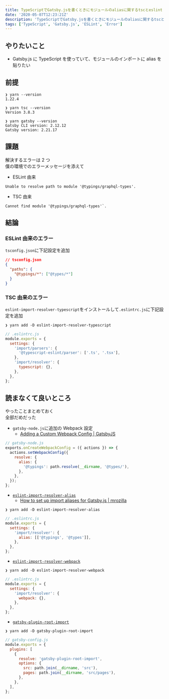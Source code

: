 ```yaml
---
title: TypeScriptでGatsby.jsを書くときにモジュールのaliasに関するtscとeslint ts/importのエラーを解決する方法
date: '2020-05-07T12:23:21Z'
description: 'TypeScriptでGatsby.jsを書くときにモジュールのaliasに関するtscと@typescript-eslint/importのエラーを解決する方法'
tags: ['TypeScript', 'Gatsby.js', 'ESLint', 'Error']
---
```


## やりたいこと

- Gatsby.js に TypeScript を使っていて、モジュールのインポートに alias を貼りたい

## 前提

```shell
❯ yarn --version
1.22.4

❯ yarn tsc --version
Version 3.8.3

❯ yarn gatsby --version
Gatsby CLI version: 2.12.12
Gatsby version: 2.21.17
```

## 課題

解決するエラーは 2 つ  
僕の環境でのエラーメッセージを添えて

- ESLint 由来

```text
Unable to resolve path to module '@typings/graphql-types'.
```

- TSC 由来

```text
Cannot find module '@typings/graphql-types'`.
```

## 結論

### ESLint 由来のエラー

`tsconfig.json`に下記設定を追加

```json
// tsconfig.json
{
  "paths": {
    "@typings/*": ["@types/*"]
  }
}
```

### TSC 由来のエラー

`eslint-import-resolver-typescript`をインストールして`.eslintrc.js`に下記設定を追加

```shell
❯ yarn add -D eslint-import-resolver-typescript
```

```js
// .eslintrc.js
module.exports = {
  settings: {
    'import/parsers': {
      '@typescript-eslint/parser': ['.ts', '.tsx'],
    },
    'import/resolver': {
      typescript: {},
    },
  },
};
```

## 読まなくて良いところ

やったことまとめておく  
全部だめだった

- `gatsby-node.js`に追加の Webpack 設定
  - [Adding a Custom Webpack Config | GatsbyJS](https://www.gatsbyjs.org/docs/add-custom-webpack-config/)

```js
// gatsby-node.js
exports.onCreateWebpackConfig = ({ actions }) => {
  actions.setWebpackConfig({
    resolve: {
      alias: {
        '@typings': path.resolve(__dirname, '@types/'),
      },
    },
  });
};
```

- [`eslint-import-resolver-alias`](https://github.com/johvin/eslint-import-resolver-alias)
  - [How to set up import aliases for Gatsby.js | mrozilla](https://www.mrozilla.cz/blog/gatsby-eslint-vscode-import-alias/)

```shell
❯ yarn add -D eslint-import-resolver-alias
```

```js
// .eslintrc.js
module.exports = {
  settings: {
    'import/resolver': {
      alias: [['@typings', '@types']],
    },
  },
};
```

- [`eslint-import-resolver-webpack`](https://github.com/benmosher/eslint-plugin-import/tree/master/resolvers/webpack)

```shell
❯ yarn add -D eslint-import-resolver-webpack
```

```js
// .eslintrc.js
module.exports = {
  settings: {
    'import/resolver': {
      webpack: {},
    },
  },
};
```

- [`gatsby-plugin-root-import`](https://github.com/mongkuen/gatsby-plugin-root-import)

```shell
❯ yarn add -D gatsby-plugin-root-import
```

```js
// gatsby-config.js
module.exports = {
  plugins: [
    {
      resolve: 'gatsby-plugin-root-import',
      options: {
        src: path.join(__dirname, 'src'),
        pages: path.join(__dirname, 'src/pages'),
      },
    },
  ],
};
```
